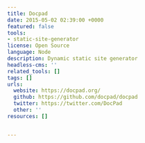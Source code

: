 ```yaml
---
title: Docpad
date: 2015-05-02 02:39:00 +0000
featured: false
tools:
- static-site-generator
license: Open Source
language: Node
description: Dynamic static site generator
headless-cms: ''
related_tools: []
tags: []
urls:
  website: https://docpad.org/
  github: https://github.com/docpad/docpad
  twitter: https://twitter.com/DocPad
  other: ''
resources: []


---
```

